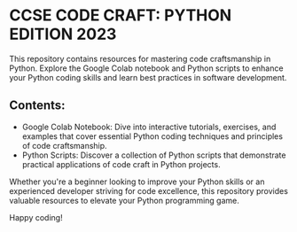 # CCSE CODE CRAFT: PYTHON EDITION 2023

This repository contains resources for mastering code craftsmanship in Python. Explore the Google Colab notebook and Python scripts to enhance your Python coding skills and learn best practices in software development.

## Contents:
- Google Colab Notebook: Dive into interactive tutorials, exercises, and examples that cover essential Python coding techniques and principles of code craftsmanship.
- Python Scripts: Discover a collection of Python scripts that demonstrate practical applications of code craft in Python projects.

Whether you're a beginner looking to improve your Python skills or an experienced developer striving for code excellence, this repository provides valuable resources to elevate your Python programming game.

Happy coding!
